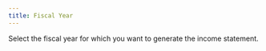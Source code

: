```yaml
---
title: Fiscal Year
---
```



Select the fiscal year for which you want to generate the income statement.
